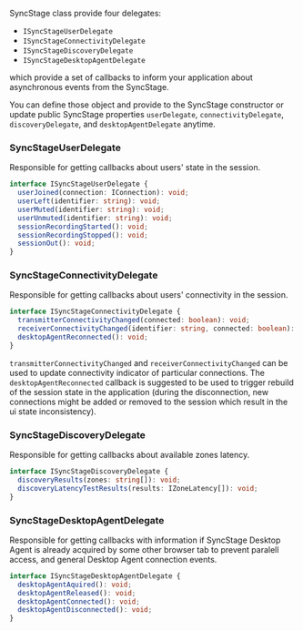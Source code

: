 SyncStage class provide four delegates:

* `ISyncStageUserDelegate`
* `ISyncStageConnectivityDelegate`
* `ISyncStageDiscoveryDelegate`
* `ISyncStageDesktopAgentDelegate`
 
which provide a set of callbacks to inform your application about asynchronous events from the SyncStage. 

You can define those object and provide to the SyncStage constructor or update public SyncStage properties `userDelegate`, `connectivityDelegate`, `discoveryDelegate`, and `desktopAgentDelegate` anytime.

### SyncStageUserDelegate
Responsible for getting callbacks about users' state in the session.

```typescript
interface ISyncStageUserDelegate {
  userJoined(connection: IConnection): void;
  userLeft(identifier: string): void;
  userMuted(identifier: string): void;
  userUnmuted(identifier: string): void;
  sessionRecordingStarted(): void;
  sessionRecordingStopped(): void;
  sessionOut(): void;
}

```

### SyncStageConnectivityDelegate
Responsible for getting callbacks about users' connectivity in the session.

```typescript
interface ISyncStageConnectivityDelegate {
  transmitterConnectivityChanged(connected: boolean): void;
  receiverConnectivityChanged(identifier: string, connected: boolean): void;
  desktopAgentReconnected(): void;
}
```

`transmitterConnectivityChanged` and `receiverConnectivityChanged` can be used to update connectivity indicator of particular connections. The `desktopAgentReconnected` callback is suggested to be used to trigger rebuild of the session state in the application (during the disconnection, new connections might be added or removed to the session which result in the ui state inconsistency).


### SyncStageDiscoveryDelegate
Responsible for getting callbacks about available zones latency.

```typescript
interface ISyncStageDiscoveryDelegate {
  discoveryResults(zones: string[]): void;
  discoveryLatencyTestResults(results: IZoneLatency[]): void;
}
```



### SyncStageDesktopAgentDelegate
Responsible for getting callbacks with information if SyncStage Desktop Agent is already acquired by some other browser tab to prevent paralell access, and general Desktop Agent connection events.

```typescript
interface ISyncStageDesktopAgentDelegate {
  desktopAgentAquired(): void;
  desktopAgentReleased(): void;
  desktopAgentConnected(): void;
  desktopAgentDisconnected(): void;
}
```